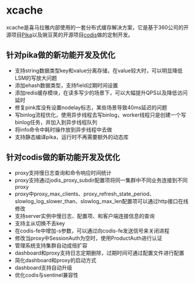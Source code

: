 # xcache
xcache是喜马拉雅内部使用的一套分布式缓存解决方案，它是基于360公司的开源项目[Pika](https://github.com/Qihoo360/pika)以及豌豆荚的开源项目[codis](https://github.com/CodisLabs/codis)做的定制开发。

## 针对pika做的新功能开发及优化
- 支持string数据类型key和value分离存储，在value较大时，可以明显降低LSM的写放大问题
- 添加ehash数据类型，支持field过期时间设置
- 添加redis缓存模块，在读多写少的场景下，可以大幅提升QPS以及降低访问延时
- 修复pink库没有设置nodelay标志，某些场景导致40ms延迟的问题
- 写binlog流程优化，使用异步线程去写binlog，worker线程只是创建一个写binlog任务，并加入到异步线程队列
- 将info命令中耗时操作放到异步线程中去做
- 支持静态编译pika，运行时不再需要额外的动态库

## 针对codis做的新功能开发及优化
- proxy支持慢日志查询和命令响应时间统计
- proxy支持通过jodis_proxy_subdir配置项将同一集群中不同业务连接到不同proxy
- proxy中proxy_max_clients、proxy_refresh_state_period、slowlog_log_slower_than、slowlog_max_len配置项可以通过http接口在线修改
- 支持server实例中慢日志、配置项、和客户端连接信息的查询
- 支持主从切换不丢key
- 在codis-fe中增加-s参数，可以通过向codis-fe发送信号来关闭进程
- 修改当proxy中SessionAuth为空时，使用ProductAuth进行认证
- 管理系统支持集群自动成倍扩容
- dashboard和proxy支持日志定期删除，过期时间可通过配置文件进行配置
- 简化dashboard和proxy的启动方式
- dashboard支持自动升级
- 优化codis与sentinel兼容性
